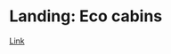 # Landing: Eco cabins

[Link](https://www.figma.com/file/qge0jETWqUffYgREsFNP7z/EcoCabins-landingspage?node-id=0%3A2)